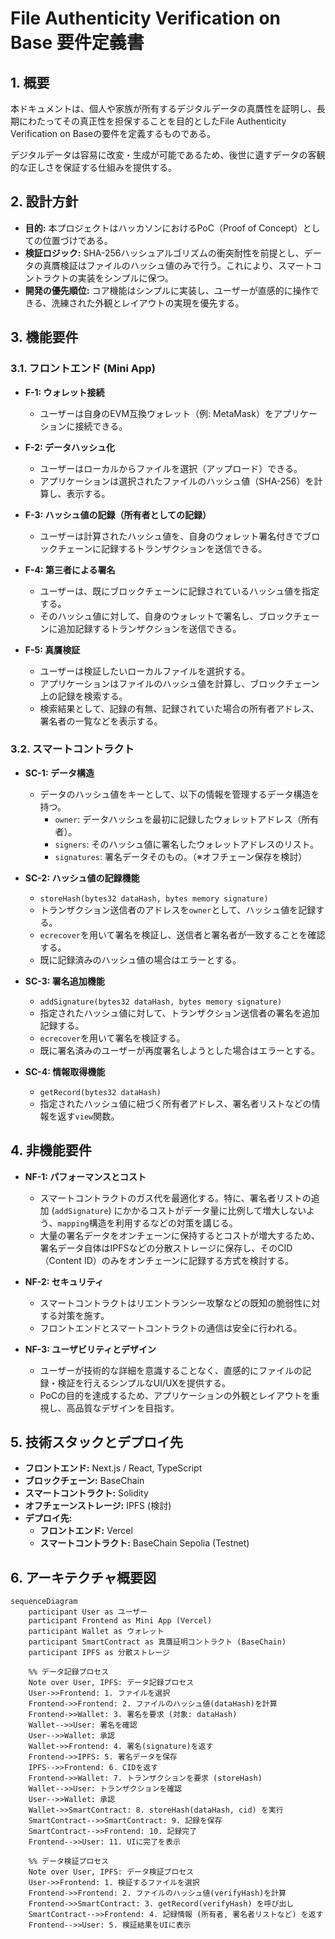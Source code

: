 # File Authenticity Verification on Base 要件定義書

## 1. 概要

本ドキュメントは、個人や家族が所有するデジタルデータの真贋性を証明し、長期にわたってその真正性を担保することを目的としたFile Authenticity Verification on Baseの要件を定義するものである。

デジタルデータは容易に改変・生成が可能であるため、後世に遺すデータの客観的な正しさを保証する仕組みを提供する。

## 2. 設計方針

- **目的:** 本プロジェクトはハッカソンにおけるPoC（Proof of Concept）としての位置づけである。
- **検証ロジック:** SHA-256ハッシュアルゴリズムの衝突耐性を前提とし、データの真贋検証はファイルのハッシュ値のみで行う。これにより、スマートコントラクトの実装をシンプルに保つ。
- **開発の優先順位:** コア機能はシンプルに実装し、ユーザーが直感的に操作できる、洗練された外観とレイアウトの実現を優先する。

## 3. 機能要件

### 3.1. フロントエンド (Mini App)

- **F-1: ウォレット接続**
  - ユーザーは自身のEVM互換ウォレット（例: MetaMask）をアプリケーションに接続できる。

- **F-2: データハッシュ化**
  - ユーザーはローカルからファイルを選択（アップロード）できる。
  - アプリケーションは選択されたファイルのハッシュ値（SHA-256）を計算し、表示する。

- **F-3: ハッシュ値の記録（所有者としての記録）**
  - ユーザーは計算されたハッシュ値を、自身のウォレット署名付きでブロックチェーンに記録するトランザクションを送信できる。

- **F-4: 第三者による署名**
  - ユーザーは、既にブロックチェーンに記録されているハッシュ値を指定する。
  - そのハッシュ値に対して、自身のウォレットで署名し、ブロックチェーンに追加記録するトランザクションを送信できる。

- **F-5: 真贋検証**
  - ユーザーは検証したいローカルファイルを選択する。
  - アプリケーションはファイルのハッシュ値を計算し、ブロックチェーン上の記録を検索する。
  - 検索結果として、記録の有無、記録されていた場合の所有者アドレス、署名者の一覧などを表示する。

### 3.2. スマートコントラクト

- **SC-1: データ構造**
  - データのハッシュ値をキーとして、以下の情報を管理するデータ構造を持つ。
    - `owner`: データハッシュを最初に記録したウォレットアドレス（所有者）。
    - `signers`: そのハッシュ値に署名したウォレットアドレスのリスト。
    - `signatures`: 署名データそのもの。（※オフチェーン保存を検討）

- **SC-2: ハッシュ値の記録機能**
  - `storeHash(bytes32 dataHash, bytes memory signature)`
  - トランザクション送信者のアドレスを`owner`として、ハッシュ値を記録する。
  - `ecrecover`を用いて署名を検証し、送信者と署名者が一致することを確認する。
  - 既に記録済みのハッシュ値の場合はエラーとする。

- **SC-3: 署名追加機能**
  - `addSignature(bytes32 dataHash, bytes memory signature)`
  - 指定されたハッシュ値に対して、トランザクション送信者の署名を追加記録する。
  - `ecrecover`を用いて署名を検証する。
  - 既に署名済みのユーザーが再度署名しようとした場合はエラーとする。

- **SC-4: 情報取得機能**
  - `getRecord(bytes32 dataHash)`
  - 指定されたハッシュ値に紐づく所有者アドレス、署名者リストなどの情報を返す`view`関数。

## 4. 非機能要件

- **NF-1: パフォーマンスとコスト**
  - スマートコントラクトのガス代を最適化する。特に、署名者リストの追加 (`addSignature`) にかかるコストがデータ量に比例して増大しないよう、`mapping`構造を利用するなどの対策を講じる。
  - 大量の署名データをオンチェーンに保持するとコストが増大するため、署名データ自体はIPFSなどの分散ストレージに保存し、そのCID（Content ID）のみをオンチェーンに記録する方式を検討する。

- **NF-2: セキュリティ**
  - スマートコントラクトはリエントランシー攻撃などの既知の脆弱性に対する対策を施す。
  - フロントエンドとスマートコントラクトの通信は安全に行われる。

- **NF-3: ユーザビリティとデザイン**
  - ユーザーが技術的な詳細を意識することなく、直感的にファイルの記録・検証を行えるシンプルなUI/UXを提供する。
  - PoCの目的を達成するため、アプリケーションの外観とレイアウトを重視し、高品質なデザインを目指す。

## 5. 技術スタックとデプロイ先

- **フロントエンド:** Next.js / React, TypeScript
- **ブロックチェーン:** BaseChain
- **スマートコントラクト:** Solidity
- **オフチェーンストレージ:** IPFS (検討)
- **デプロイ先:**
  - **フロントエンド:** Vercel
  - **スマートコントラクト:** BaseChain Sepolia (Testnet)

## 6. アーキテクチャ概要図

```mermaid
sequenceDiagram
    participant User as ユーザー
    participant Frontend as Mini App (Vercel)
    participant Wallet as ウォレット
    participant SmartContract as 真贋証明コントラクト (BaseChain)
    participant IPFS as 分散ストレージ

    %% データ記録プロセス
    Note over User, IPFS: データ記録プロセス
    User->>Frontend: 1. ファイルを選択
    Frontend->>Frontend: 2. ファイルのハッシュ値(dataHash)を計算
    Frontend->>Wallet: 3. 署名を要求 (対象: dataHash)
    Wallet-->>User: 署名を確認
    User-->>Wallet: 承認
    Wallet->>Frontend: 4. 署名(signature)を返す
    Frontend->>IPFS: 5. 署名データを保存
    IPFS-->>Frontend: 6. CIDを返す
    Frontend->>Wallet: 7. トランザクションを要求 (storeHash)
    Wallet-->>User: トランザクションを確認
    User-->>Wallet: 承認
    Wallet->>SmartContract: 8. storeHash(dataHash, cid) を実行
    SmartContract-->>SmartContract: 9. 記録を保存
    SmartContract-->>Frontend: 10. 記録完了
    Frontend-->>User: 11. UIに完了を表示

    %% データ検証プロセス
    Note over User, IPFS: データ検証プロセス
    User->>Frontend: 1. 検証するファイルを選択
    Frontend->>Frontend: 2. ファイルのハッシュ値(verifyHash)を計算
    Frontend->>SmartContract: 3. getRecord(verifyHash) を呼び出し
    SmartContract-->>Frontend: 4. 記録情報 (所有者, 署名者リストなど) を返す
    Frontend-->>User: 5. 検証結果をUIに表示
```